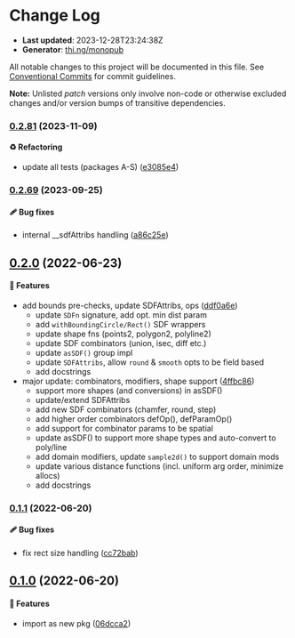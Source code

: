# Change Log

- **Last updated**: 2023-12-28T23:24:38Z
- **Generator**: [thi.ng/monopub](https://thi.ng/monopub)

All notable changes to this project will be documented in this file.
See [Conventional Commits](https://conventionalcommits.org/) for commit guidelines.

**Note:** Unlisted _patch_ versions only involve non-code or otherwise excluded changes
and/or version bumps of transitive dependencies.

### [0.2.81](https://github.com/thi-ng/umbrella/tree/@thi.ng/geom-sdf@0.2.81) (2023-11-09)

#### ♻️ Refactoring

- update all tests (packages A-S) ([e3085e4](https://github.com/thi-ng/umbrella/commit/e3085e4))

### [0.2.69](https://github.com/thi-ng/umbrella/tree/@thi.ng/geom-sdf@0.2.69) (2023-09-25)

#### 🩹 Bug fixes

- internal __sdfAttribs handling ([a86c25e](https://github.com/thi-ng/umbrella/commit/a86c25e))

## [0.2.0](https://github.com/thi-ng/umbrella/tree/@thi.ng/geom-sdf@0.2.0) (2022-06-23)

#### 🚀 Features

- add bounds pre-checks, update SDFAttribs, ops ([ddf0a6e](https://github.com/thi-ng/umbrella/commit/ddf0a6e))
  - update `SDFn` signature, add opt. min dist param
  - add `withBoundingCircle/Rect()` SDF wrappers
  - update shape fns (points2, polygon2, polyline2)
  - update SDF combinators (union, isec, diff etc.)
  - update `asSDF()` group impl
  - update `SDFAttribs`, allow `round` & `smooth` opts to be field based
  - add docstrings
- major update: combinators, modifiers, shape support ([4ffbc86](https://github.com/thi-ng/umbrella/commit/4ffbc86))
  - support more shapes (and conversions) in asSDF()
  - update/extend SDFAttribs
  - add new SDF combinators (chamfer, round, step)
  - add higher order combinators defOp(), defParamOp()
  - add support for combinator params to be spatial
  - update asSDF() to support more shape types and auto-convert to poly/line
  - add domain modifiers, update `sample2d()` to support domain mods
  - update various distance functions (incl. uniform arg order, minimize allocs)
  - add docstrings

### [0.1.1](https://github.com/thi-ng/umbrella/tree/@thi.ng/geom-sdf@0.1.1) (2022-06-20)

#### 🩹 Bug fixes

- fix rect size handling ([cc72bab](https://github.com/thi-ng/umbrella/commit/cc72bab))

## [0.1.0](https://github.com/thi-ng/umbrella/tree/@thi.ng/geom-sdf@0.1.0) (2022-06-20)

#### 🚀 Features

- import as new pkg ([06dcca2](https://github.com/thi-ng/umbrella/commit/06dcca2))
